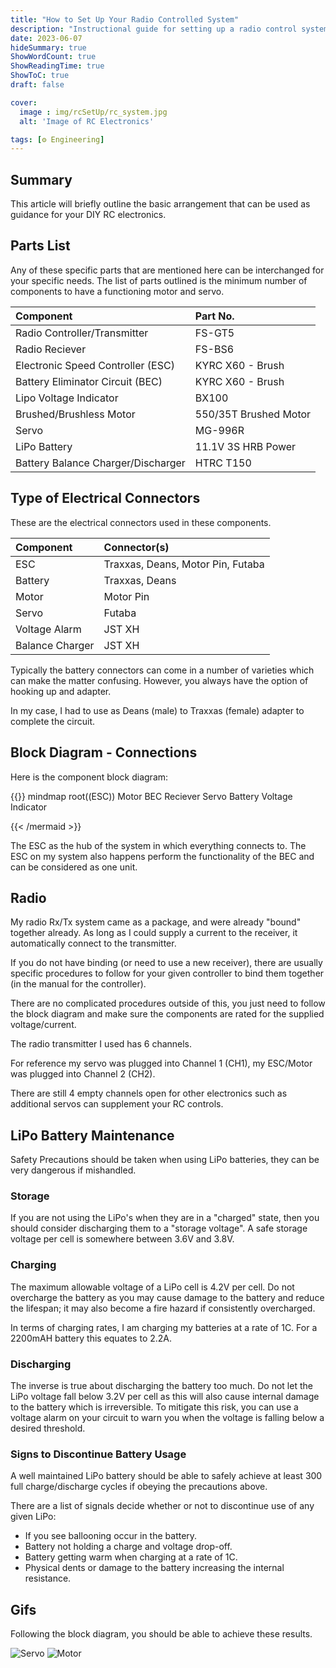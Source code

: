 ```yaml
---
title: "How to Set Up Your Radio Controlled System"
description: "Instructional guide for setting up a radio control system with your motor and servo"
date: 2023-06-07
hideSummary: true
ShowWordCount: true
ShowReadingTime: true
ShowToC: true
draft: false

cover:
  image : img/rcSetUp/rc_system.jpg
  alt: 'Image of RC Electronics'

tags: [⚙️ Engineering]
---
```


## Summary

This article will briefly outline the basic arrangement that can be used as guidance for your DIY RC electronics. 

## Parts List

Any of these specific parts that are mentioned here can be interchanged for your specific needs. The list of parts outlined is the minimum number of components to have a functioning motor and servo.

<div align="center">

Component      | Part No. 
| :---        |    :----
| Radio Controller/Transmitter | FS-GT5 
| Radio Reciever | FS-BS6 
| Electronic Speed Controller (ESC) | KYRC X60 - Brush
| Battery Eliminator Circuit (BEC) | KYRC X60 - Brush
| Lipo Voltage Indicator | BX100
| Brushed/Brushless Motor | 550/35T Brushed Motor
| Servo | MG-996R 
| LiPo Battery | 11.1V 3S HRB Power 
| Battery Balance Charger/Discharger | HTRC T150 

</div>

## Type of Electrical Connectors

These are the electrical connectors used in these components. 

<div align="center">

Component | Connector(s)
| :---        |    :----
ESC | Traxxas, Deans, Motor Pin, Futaba
Battery | Traxxas, Deans
Motor | Motor Pin 
Servo | Futaba
Voltage Alarm | JST XH
Balance Charger | JST XH

</div>

Typically the battery connectors can come in a number of varieties which can make the matter confusing. However, you always have the option of hooking up and adapter. 

In my case, I had to use as Deans (male) to Traxxas (female) adapter to complete the circuit.

## Block Diagram - Connections

Here is the component block diagram:

{{<mermaid>}}
mindmap
    root((ESC))
        Motor
        BEC
            Reciever
                Servo
        Battery
            Voltage Indicator

{{< /mermaid >}}

The ESC as the hub of the system in which everything connects to. The ESC on my system also happens perform the functionality of the BEC and can be considered as one unit.

## Radio

My radio Rx/Tx system came as a package, and were already "bound" together already. As long as I could supply a current to the receiver, it automatically connect to the transmitter. 

If you do not have binding (or need to use a new receiver), there are usually specific procedures to follow for your given controller to bind them together (in the manual for the controller).

There are no complicated procedures outside of this, you just need to follow the block diagram and make sure the components are rated for the supplied voltage/current.

The radio transmitter I used has 6 channels. 

For reference my servo was plugged into Channel 1 (CH1), my ESC/Motor was plugged into Channel 2 (CH2).

There are still 4 empty channels open for other electronics such as additional servos can supplement your RC controls.


## LiPo Battery Maintenance
Safety Precautions should be taken when using LiPo batteries, they can be very dangerous if mishandled. 

### Storage
If you are not using the LiPo's when they are in a "charged" state, then you should consider discharging them to a "storage voltage". A safe storage voltage per cell is somewhere between 3.6V and 3.8V.


### Charging
The maximum allowable voltage of a LiPo cell is 4.2V per cell. Do not overcharge the battery as you may cause damage to the battery and reduce the lifespan; it may also become a fire hazard if consistently overcharged. 

In terms of charging rates, I am charging my batteries at a rate of 1C. For a 2200mAH battery this equates to 2.2A.

### Discharging
The inverse is true about discharging the battery too much. Do not let the LiPo voltage fall below 3.2V per cell as this will also cause internal damage to the battery which is irreversible. To mitigate this risk, you can use a voltage alarm on your circuit to warn you when the voltage is falling below a desired threshold.

### Signs to Discontinue Battery Usage
A well maintained LiPo battery should be able to safely achieve at least 300 full charge/discharge cycles if obeying the precautions above.

There are a list of signals decide whether or not to discontinue use of any given LiPo:
- If you see ballooning occur in the battery. 
- Battery not holding a charge and voltage drop-off.
- Battery getting warm when charging at a rate of 1C.
- Physical dents or damage to the battery increasing the internal resistance.

## Gifs

Following the block diagram, you should be able to achieve these results.

![Servo](/img/rcSetUp/servo-rc.gif)
![Motor](/img/rcSetUp/motor-rc.gif)

